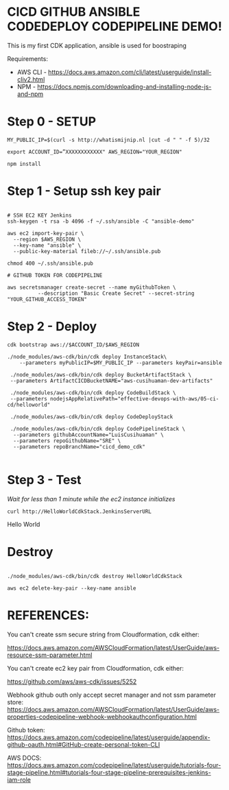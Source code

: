 # CICD GITHUB ANSIBLE CODEDEPLOY CODEPIPELINE DEMO!

This is my first CDK application, ansible is used for boostraping

Requirements:

- AWS CLI - https://docs.aws.amazon.com/cli/latest/userguide/install-cliv2.html
- NPM - https://docs.npmjs.com/downloading-and-installing-node-js-and-npm

# Step 0 - SETUP

```
MY_PUBLIC_IP=$(curl -s http://whatismijnip.nl |cut -d " " -f 5)/32

export ACCOUNT_ID=”XXXXXXXXXXXX" AWS_REGION="YOUR_REGION"

npm install
```

# Step 1 - Setup ssh key pair

```

# SSH EC2 KEY Jenkins
ssh-keygen -t rsa -b 4096 -f ~/.ssh/ansible -C "ansible-demo"

aws ec2 import-key-pair \
  --region $AWS_REGION \
  --key-name "ansible" \
  --public-key-material fileb://~/.ssh/ansible.pub

chmod 400 ~/.ssh/ansible.pub

# GITHUB TOKEN FOR CODEPIPELINE

aws secretsmanager create-secret --name myGithubToken \
          --description "Basic Create Secret" --secret-string "YOUR_GITHUB_ACCESS_TOKEN"
```

# Step 2 - Deploy

```
cdk bootstrap aws://$ACCOUNT_ID/$AWS_REGION

./node_modules/aws-cdk/bin/cdk deploy InstanceStack\
    --parameters myPublicIP=$MY_PUBLIC_IP --parameters keyPair=ansible

 ./node_modules/aws-cdk/bin/cdk deploy BucketArtifactStack \
 --parameters ArtifactCICDBucketNAME="aws-cusihuaman-dev-artifacts"

 ./node_modules/aws-cdk/bin/cdk deploy CodeBuildStack \
 --parameters nodejsAppRelativePath="effective-devops-with-aws/05-ci-cd/helloworld"

 ./node_modules/aws-cdk/bin/cdk deploy CodeDeployStack

 ./node_modules/aws-cdk/bin/cdk deploy CodePipelineStack \
  --parameters githubAccountName="LuisCusihuaman" \
  --parameters repoGithubName="SRE" \
  --parameters repoBranchName="cicd_demo_cdk"
  
```

# Step 3 - Test

_Wait for less than 1 minute while the ec2 instance initializes_

```
curl http://HelloWorldCdkStack.JenkinsServerURL
```

Hello World

# Destroy

```

./node_modules/aws-cdk/bin/cdk destroy HelloWorldCdkStack

aws ec2 delete-key-pair --key-name ansible
```

# REFERENCES:

You can't create ssm secure string from Cloudformation, cdk either:

https://docs.aws.amazon.com/AWSCloudFormation/latest/UserGuide/aws-resource-ssm-parameter.html

You can't create ec2 key pair from Cloudformation, cdk either:

https://github.com/aws/aws-cdk/issues/5252

Webhook github outh only accept secret manager and not ssm parameter store:
https://docs.aws.amazon.com/AWSCloudFormation/latest/UserGuide/aws-properties-codepipeline-webhook-webhookauthconfiguration.html

Github token:
https://docs.aws.amazon.com/codepipeline/latest/userguide/appendix-github-oauth.html#GitHub-create-personal-token-CLI

AWS DOCS:
https://docs.aws.amazon.com/codepipeline/latest/userguide/tutorials-four-stage-pipeline.html#tutorials-four-stage-pipeline-prerequisites-jenkins-iam-role